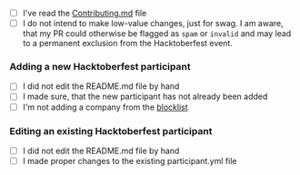 - [ ] I've read the [Contributing.md](../blob/master/CONTRIBUTING.md) file
- [ ] I do not intend to make low-value changes, just for swag. I am aware, that my PR could otherwise be flagged as `spam` or `invalid` and may lead to a permanent exclusion from the Hacktoberfest event.

### Adding a new Hacktoberfest participant

- [ ] I did not edit the README.md file by hand
- [ ] I made sure, that the new participant has not already been added
- [ ] I'm not adding a company from the [blocklist](../blob/master/.gitignore)

### Editing an existing Hacktoberfest participant

- [ ] I did not edit the README.md file by hand
- [ ] I made proper changes to the existing participant.yml file
